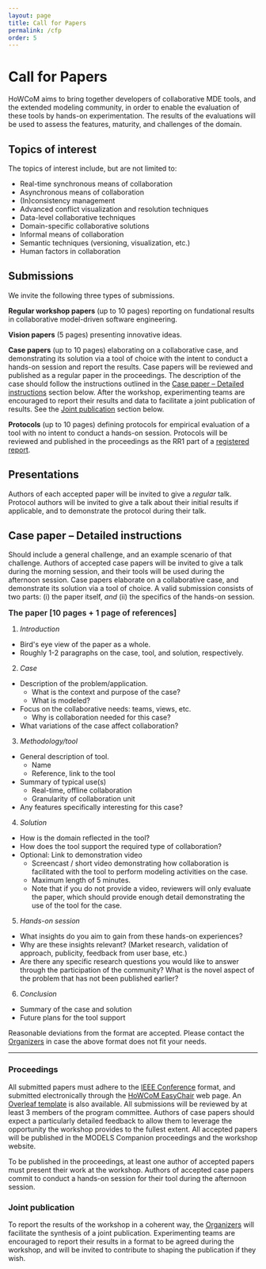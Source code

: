 ```yaml
---
layout: page
title: Call for Papers
permalink: /cfp
order: 5
---
```


# Call for Papers

HoWCoM aims to bring together developers of collaborative MDE tools, and the extended modeling community, in order to enable the evaluation of these tools by hands-on experimentation. The results of the evaluations will be used to assess the features, maturity, and challenges of the domain.

## **Topics of interest**

The topics of interest include, but are not limited to:
- Real-time synchronous means of collaboration
- Asynchronous means of collaboration
- (In)consistency management
- Advanced conflict visualization and resolution techniques
- Data-level collaborative techniques
- Domain-specific collaborative solutions
- Informal means of collaboration
- Semantic techniques (versioning, visualization, etc.)
- Human factors in collaboration


## **Submissions**

We invite the following three types of submissions.

**Regular workshop papers** (up to 10 pages) reporting on fundational results in collaborative model-driven software engineering.

**Vision papers** (5 pages) presenting innovative ideas.

**Case papers** (up to 10 pages) elaborating on a collaborative case, and demonstrating its solution via a tool of choice with the intent to conduct a hands-on session and report the results. Case papers will be reviewed and published as a regular paper in the proceedings. The description of the case should follow the instructions outlined in the [Case paper – Detailed instructions](#case-paper--detailed-instructions) section below. After the workshop, experimenting teams are encouraged to report their results and data to facilitate a joint publication of results. See the [Joint publication](#joint-publication) section below.

**Protocols** (up to 10 pages) defining protocols for empirical evaluation of a tool with no intent to conduct a hands-on session. Protocols will be reviewed and published in the proceedings as the RR1 part of a [registered report](https://github.com/acmsigsoft/EmpiricalStandards/blob/master/Supplements/RegisteredReports.md).


## **Presentations**
Authors of each accepted paper will be invited to give a *regular* talk. <br/>
Protocol authors will be invited to give a talk about their initial results if applicable, and to demonstrate the protocol during their talk.


## **Case paper &ndash; Detailed instructions**

Should include a general challenge, and an example scenario of that challenge. Authors of accepted case papers will be invited to give a talk during the morning session, and their tools will be used during the afternoon session. Case papers elaborate on a collaborative case, and demonstrate its solution via a tool of choice. A valid submission consists of two parts: (i) the paper itself, *and* (ii) the specifics of the hands-on session.

<span style="font-size:16px; font-weight:600;">The paper [10 pages + 1 page of references]</span>

1. *Introduction*  
* Bird's eye view of the paper as a whole.
* Roughly 1-2 paragraphs on the case, tool, and solution, respectively.

2. *Case*  
* Description of the problem/application.
  * What is the context and purpose of the case?
  * What is modeled?  
* Focus on the collaborative needs: teams, views, etc.
  * Why is collaboration needed for this case?
* What variations of the case affect collaboration?

3. *Methodology/tool*
* General description of tool.
  * Name
  * Reference, link to the tool
* Summary of typical use(s)
  * Real-time, offline collaboration
  * Granularity of collaboration unit
* Any features specifically interesting for this case?

4. *Solution*
* How is the domain reflected in the tool?
* How does the tool support the required type of collaboration?
* Optional: Link to demonstration video
  * Screencast / short video demonstrating how collaboration is facilitated with the tool to perform modeling activities on the case.
  * Maximum length of 5 minutes.
  * Note that if you do not provide a video, reviewers will only evaluate the paper, which should provide enough detail demonstrating the use of the tool for the case.

5. *Hands-on session*
* What insights do you aim to gain from these hands-on experiences?
* Why are these insights relevant? (Market research, validation of approach, publicity, feedback from user base, etc.)
* Are there any specific research questions you would like to answer through the participation of the community? What is the novel aspect of the problem that has not been published earlier?

6. *Conclusion*
* Summary of the case and solution
* Future plans for the tool support

Reasonable deviations from the format are accepted. Please contact the [Organizers](/organization) in case the above format does not fit your needs.

-----

### **Proceedings**

All submitted papers must adhere to the [IEEE Conference](https://www.ieee.org/conferences/publishing/templates.html) format, and submitted electronically through the [HoWCoM EasyChair](https://easychair.org/my/conference?conf=howcom2023) web page.
An [Overleaf template](https://www.overleaf.com/latex/templates/ieee-conference-template/grfzhhncsfqn) is also available.
All submissions will be reviewed by at least 3 members of the program committee. Authors of case papers should expect a particularly detailed feedback to allow them to leverage the opportunity the workshop provides to the fullest extent.
All accepted papers will be published in the MODELS Companion proceedings and the workshop website.

To be published in the proceedings, at least one author of accepted papers must present their work at the workshop. Authors of accepted case papers commit to conduct a hands-on session for their tool during the afternoon session.


### **Joint publication**

To report the results of the workshop in a coherent way, the [Organizers](/organization) will facilitate the synthesis of a joint publication. Experimenting teams are encouraged to report their results in a format to be agreed during the workshop, and will be invited to contribute to shaping the publication if they wish.
